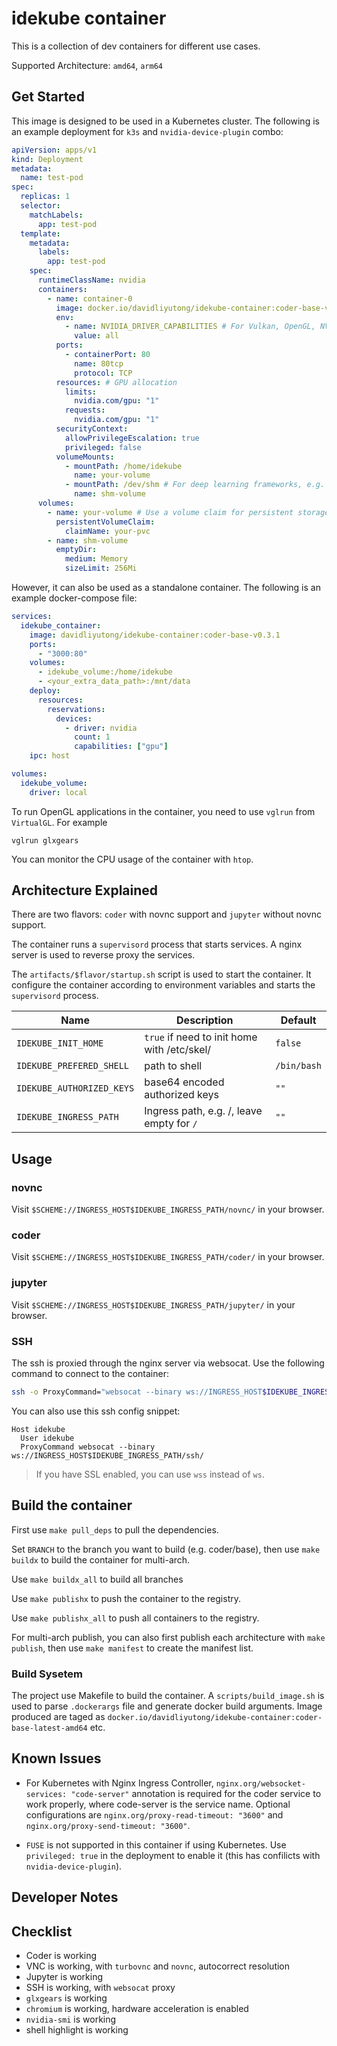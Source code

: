 # idekube container

This is a collection of dev containers for different use cases.

Supported Architecture: `amd64`, `arm64`

## Get Started

This image is designed to be used in a Kubernetes cluster. The following is an example deployment for `k3s` and `nvidia-device-plugin` combo:

```yaml
apiVersion: apps/v1
kind: Deployment
metadata:
  name: test-pod
spec:
  replicas: 1
  selector:
    matchLabels:
      app: test-pod
  template:
    metadata:
      labels:
        app: test-pod
    spec:
      runtimeClassName: nvidia
      containers:
        - name: container-0
          image: docker.io/davidliyutong/idekube-container:coder-base-v0.3.1
          env:
            - name: NVIDIA_DRIVER_CAPABILITIES # For Vulkan, OpenGL, NVEncode, etc, avoid manually mapping libs.
              value: all
          ports:
            - containerPort: 80
              name: 80tcp
              protocol: TCP
          resources: # GPU allocation
            limits:
              nvidia.com/gpu: "1"
            requests:
              nvidia.com/gpu: "1"
          securityContext:
            allowPrivilegeEscalation: true
            privileged: false
          volumeMounts:
            - mountPath: /home/idekube
              name: your-volume
            - mountPath: /dev/shm # For deep learning frameworks, e.g. PyTorch
              name: shm-volume
      volumes:
        - name: your-volume # Use a volume claim for persistent storage
          persistentVolumeClaim:
            claimName: your-pvc
        - name: shm-volume
          emptyDir:
            medium: Memory
            sizeLimit: 256Mi
```

However, it can also be used as a standalone container. The following is an example docker-compose file:

```yaml
services:
  idekube_container:
    image: davidliyutong/idekube-container:coder-base-v0.3.1
    ports:
      - "3000:80"
    volumes:
      - idekube_volume:/home/idekube
      - <your_extra_data_path>:/mnt/data
    deploy:
      resources:
        reservations:
          devices:
            - driver: nvidia
              count: 1
              capabilities: ["gpu"]
    ipc: host

volumes:
  idekube_volume:
    driver: local
```

To run OpenGL applications in the container, you need to use `vglrun` from `VirtualGL`. For example

```shell
vglrun glxgears
```

You can monitor the CPU usage of the container with `htop`.

## Architecture Explained

There are two flavors: `coder` with novnc support and `jupyter` without novnc support.

The container runs a `supervisord` process that starts services. A nginx server is used to reverse proxy the services.

The `artifacts/$flavor/startup.sh` script is used to start the container. It configure the container according to environment variables and starts the `supervisord` process.

| Name                      | Description                                                      | Default     |
| ------------------------- | ---------------------------------------------------------------- | ----------- |
| `IDEKUBE_INIT_HOME`       | `true` if need to init home with /etc/skel/                      | `false`     |
| `IDEKUBE_PREFERED_SHELL`  | path to shell                                                    | `/bin/bash` |
| `IDEKUBE_AUTHORIZED_KEYS` | base64 encoded authorized keys                                   | `""`        |
| `IDEKUBE_INGRESS_PATH`    | Ingress path, e.g. <uuid>/, leave empty for `/`                  | `""`        |

## Usage

### novnc

Visit `$SCHEME://INGRESS_HOST$IDEKUBE_INGRESS_PATH/novnc/` in your browser.

### coder

Visit `$SCHEME://INGRESS_HOST$IDEKUBE_INGRESS_PATH/coder/` in your browser.

### jupyter

Visit `$SCHEME://INGRESS_HOST$IDEKUBE_INGRESS_PATH/jupyter/` in your browser.

### SSH

The ssh is proxied through the nginx server via websocat. Use the following command to connect to the container:

```bash
ssh -o ProxyCommand="websocat --binary ws://INGRESS_HOST$IDEKUBE_INGRESS_PATH/ssh/" idekube@idekube
```

You can also use this ssh config snippet:

```ssh-config
Host idekube
  User idekube
  ProxyCommand websocat --binary ws://INGRESS_HOST$IDEKUBE_INGRESS_PATH/ssh/
```

> If you have SSL enabled, you can use `wss` instead of `ws`.

## Build the container

First use `make pull_deps` to pull the dependencies.

Set `BRANCH` to the branch you want to build (e.g. coder/base), then use `make buildx` to build the container for multi-arch.

Use `make buildx_all` to build all branches

Use `make publishx` to push the container to the registry.

Use `make publishx_all` to push all containers to the registry.

For multi-arch publish, you can also first publish each architecture with `make publish`, then use `make manifest` to create the manifest list.

### Build Sysetem

The project use Makefile to build the container. A `scripts/build_image.sh` is used to parse `.dockerargs` file and generate docker build arguments. Image produced are taged as `docker.io/davidliyutong/idekube-container:coder-base-latest-amd64` etc.

## Known Issues

- For Kubernetes with Nginx Ingress Controller, `nginx.org/websocket-services: "code-server"` annotation is required for the coder service to work properly, where code-server is the service name. Optional configurations are `nginx.org/proxy-read-timeout: "3600"` and `nginx.org/proxy-send-timeout: "3600"`.

- `FUSE` is not supported in this container if using Kubernetes. Use `privileged: true` in the deployment to enable it (this has confilicts with `nvidia-device-plugin`).

## Developer Notes

## Checklist

- Coder is working
- VNC is working, with `turbovnc` and `novnc`, autocorrect resolution
- Jupyter is working
- SSH is working, with `websocat` proxy
- `glxgears` is working
- `chromium` is working, hardware acceleration is enabled
- `nvidia-smi` is working
- shell highlight is working
